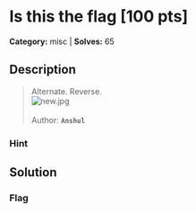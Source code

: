 # Is this the flag [100 pts]

**Category:** misc
| **Solves:** 65

## Description
>Alternate. Reverse.<br>![new.jpg](/files/a06c5184f8d7f5d8f8e513ab4afe369e/new.jpg)<br><br>Author: **```Anshul```**

### Hint
 
## Solution

### Flag

